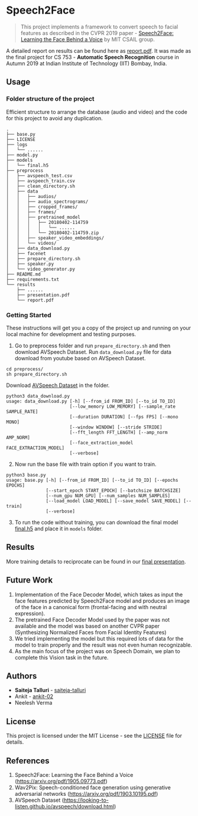# Speech2Face
> This project implements a framework to convert speech to facial features as described in the CVPR 2019 paper - [Speech2Face: Learning the Face Behind a Voice](https://arxiv.org/pdf/1905.09773.pdf) by MIT CSAIL group.

A detailed report on results can be found here as [report.pdf](/results/report.pdf). It was made as the final project for CS 753 - **Automatic Speech Recognition** course in Autumn 2019 at Indian Institute of Technology (IIT) Bombay, India.

## Usage

### Folder structure of the project

Efficient structure to arrange the database (audio and video) and the code for this project to avoid any duplication.

```
.
├── base.py
├── LICENSE
├── logs
│   └── ......
├── model.py
├── models
│   └── final.h5
├── preprocess
│   ├── avspeech_test.csv
│   ├── avspeech_train.csv
│   ├── clean_directory.sh
│   ├── data
│   │   ├── audios/
│   │   ├── audio_spectrograms/
│   │   ├── cropped_frames/
│   │   ├── frames/
│   │   ├── pretrained_model
│   │   │   ├── 20180402-114759
│   │   │   │   └── ......
│   │   │   └── 20180402-114759.zip
│   │   ├── speaker_video_embeddings/
│   │   └── videos/
│   ├── data_download.py
│   ├── facenet
│   ├── prepare_directory.sh
│   ├── speaker.py
│   └── video_generator.py
├── README.md
├── requirements.txt
└── results
    ├── ......
    ├── presentation.pdf
    └── report.pdf
```

### Getting Started

These instructions will get you a copy of the project up and running on your local machine for development and testing purposes.

1. Go to preprocess folder and run `prepare_directory.sh` and then download AVSpeech Dataset. Run `data_download.py` file for data download from youtube based on AVSpeech Dataset.
```
cd preprocess/
sh prepare_directory.sh
```
Download [AVSpeech Dataset](https://looking-to-listen.github.io/avspeech/download.html) in the folder.
```
python3 data_download.py
usage: data_download.py [-h] [--from_id FROM_ID] [--to_id TO_ID]
                        [--low_memory LOW_MEMORY] [--sample_rate SAMPLE_RATE]
                        [--duration DURATION] [--fps FPS] [--mono MONO]
                        [--window WINDOW] [--stride STRIDE]
                        [--fft_length FFT_LENGTH] [--amp_norm AMP_NORM]
                        [--face_extraction_model FACE_EXTRACTION_MODEL]
                        [--verbose]
```
2. Now run the base file with train option if you want to train.
```
python3 base.py
usage: base.py [-h] [--from_id FROM_ID] [--to_id TO_ID] [--epochs EPOCHS]
               [--start_epoch START_EPOCH] [--batchsize BATCHSIZE]
               [--num_gpu NUM_GPU] [--num_samples NUM_SAMPLES]
               [--load_model LOAD_MODEL] [--save_model SAVE_MODEL] [--train]
               [--verbose]
```
3. To run the code without training, you can download the final model [final.h5](https://drive.google.com/open?id=1v0y6eybC1YhhuFNcU6iy_LZN2l4XSRIO) and place it in `models` folder.

## Results

More training details to reciprocate can be found in our [final presentation](/results/presentation.pdf).

## Future Work

1. Implementation of the Face Decoder Model, which takes as input the face features predicted by Speech2Face model and produces an image of the face in a canonical form (frontal-facing and with neutral expression).
2. The pretrained Face Decoder Model used by the paper was not available and the model was based on another CVPR paper (Synthesizing Normalized Faces from Facial Identity Features)
3. We tried implementing the model but this required lots of data for the model to train properly and the result was not even human recognizable.
4. As the main focus of the project was on Speech Domain, we plan to complete this Vision task in the future.

## Authors

* **Saiteja Talluri** - [saiteja-talluri](https://github.com/saiteja-talluri)
* Ankit - [ankit-02](https://github.com/ankit-02)
* Neelesh Verma

## License

This project is licensed under the MIT License - see the [LICENSE](LICENSE) file for details.

## References

1. Speech2Face: Learning the Face Behind a Voice (https://arxiv.org/pdf/1905.09773.pdf)
2. Wav2Pix: Speech-conditioned face generation using generative adversarial networks (https://arxiv.org/pdf/1903.10195.pdf)
3. AVSpeech Dataset (https://looking-to-listen.github.io/avspeech/download.html)
